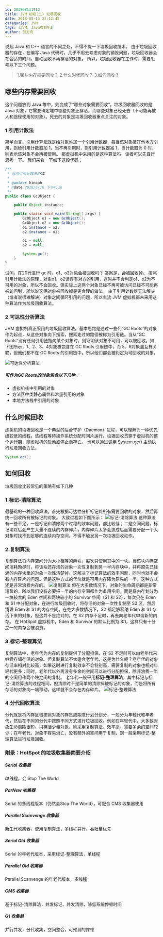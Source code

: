 ```yaml
---
id: 201808131912
title: JVM 初窥(二) 垃圾回收
date: 2018-08-13 22:12:45
categories: JVM
tags: [JVM, Java虚拟机]
author: 贺方舟
---
```

说起 Java 和 C++ 语言的不同之处，不得不提一下垃圾回收技术。
由于垃圾回收器的存在，在编写 Java 代码时，几乎不用去考虑对象的销毁问题，垃圾回收器会在合适的时间，自动回收不再存活的对象。
所以，垃圾回收器在工作时，需要思考以下三个问题。
> 1.哪些内存需要回收？
> 2.什么时候回收？
> 3.如何回收？


## 哪些内存需要回收
这个问题放到 Java 堆中，则变成了“哪些对象需要回收”。垃圾回收器回收的是 Java 对象，它需要确定堆中哪些对象还存活，而哪些对象已经死去（不可能再被人和途径使用的对象）。死去的对象是垃圾回收器重点关注的对象。

### 1.引用计数法
简单而言，引用计算法就是给对象添加一个引用计数器，每当该对象被其他地方引用，则给引用计数器加 1，当不再引用时，则引用计数器减 1，当计数器为 0 时，则表示该对象不会再被使用。
那虚拟机中采用的是这种算法吗，读者可以先自行思考一下。
我们来看一下如下这段代码：
```java
/**
 * 采用引用计数法的GC
 *
 * @author hinoah
 * @date 2018/6/10 下午4:18
 */
public class GcObject {

    public Object instance;

    public static void main(String[] args) {
        GcObject o1 = new GcObject();
        GcObject o2 = new GcObject();
        o1.instance = o2;
        o2.instance = o1;

        o1 = null;
        o2 = null;

        System.gc();
    }
}
```
试问，在20行进行 gc 时，o1、o2对象会被回收吗？
答案是，会被回收掉。
按照引用计数法的原理，对象o1、o2读存有对方的引用，这时并不会判定o1、o2为不可用的对象，所以不会回收。但实际上这两个对象已经不再可被访问已经不可能再被访问到，所以说这俩对象被回收掉是更合理的做法。
由于引用计数器无法解决（或者说很难解决）对象之间循环引用的问题，所以主流 JVM 虚拟机都未采用这种算法作为垃圾回收算法。

### 2.可达性分析算法
JVM 虚拟机真正采用的垃圾回收算法。基本思路是通过一些列“GC Roots”的对象作为起点，从这些对象向下搜索，搜索走过的路径被称为引用链。当从“GC Roots”没有任何引用链指向某个对象时，则证明该对象不可用，可以被回收。如下图所示，1、2、3、4对象被包含在 GC Roots 引用链中，而 5、6对象虽互有关联，但他们都不在 GC Roots 的引用链中，所以他们都会被判定为可回收的对象。

![可达性分析算法](http://p8e6biisu.bkt.clouddn.com/%E5%B1%8F%E5%B9%95%E5%BF%AB%E7%85%A7%202018-06-10%20%E4%B8%8B%E5%8D%884.53.23.png)

##### 可作为GC Roots的对象包含以下几种：
- 虚拟机栈中引用的对象
- 方法区中类静态属性和常量引用的对象
- 本地方法栈中引用的对象 

## 什么时候回收
虚拟机的垃圾回收是一个典型的后台守护（Daemon）进程，可以理解为一种优先级较低的线程，该线程等待操作系统分配时间片运行。垃圾回收贯穿于虚拟机的整个运行期，随虚拟机的启动或停止而存亡。
也可以通过调用 System.gc() 主动执行垃圾回收方法。
```java
System.gc();
```
## 如何回收
垃圾回收比较常见的策略有如下几种

### 1.标记-清除算法
最基础的一种回收算法。首先根据可达性分析标记处所有需要回收的对象，然后再统一回收所有被标记的对象。
大致过程如下图所示：
![标记-清除算法](http://p8e6biisu.bkt.clouddn.com/%E6%A0%87%E8%AE%B0%E6%B8%85%E9%99%A4%E7%AE%97%E6%B3%95.jpeg)
这种算法有一些不足，一是标记和清除两个过程的效率问题，都比较低；二是空间问题，标记清除后会产生大量不连续的内存碎片，内存碎片太多会造成后面需要分配一个大对象时找不到足够的连续内存空间，不得不触发另一次垃圾回收动作。
### 2.复制算法
复制算法将内存空间分为大小相等的两块，每次只使用其中的一块。当该块内存空间消耗殆尽时，将该块还存活的对象一次性复制到另一半内存块中，并将原先已经满的内存块里的对象一次性清楚掉。这解决了标记算法的效率问题，同时也就不会有内存碎片的问题。但是这种方式的代价就是可用内存降为原先的一半，这种方式还是非常浪费内存的。
![复制算法](http://p8e6biisu.bkt.clouddn.com/%E5%A4%8D%E5%88%B6%E7%AE%97%E6%B3%95.jpeg)
但在大多数情况下，对象的生命周期都是非常短暂的，所以我们没有必要把一半的内存空间都作为备用空间，而是将内存划分为一块较大的 Eden 空间和两块较小的 Survivor 空间（S1 和 S2），每次只在 Eden 和 S1 中分配对象，在进行垃圾回收时，将存活的对象一次性复制至 S2 区，然后清理 Eden 和 S1 的内存空间。在绝大多数情况下，S2 都足够容纳 Eden 和 S1 存活下来的对象，但这并不是绝对的。在 S2 内存不足时，再去向老年代申请新的内存。
在 HotSpot 虚拟机中，Eden 和 Survivor 的默认比例为 8:1，这样只有十分之一的内存会被浪费。

### 3.标记-整理算法
复制算法中，老年代为内存的复制提供了分配担保，在 S2 不足时可以由老年代来继续存储存活的对象。但复制算法不太适合老年代，这是为什么呢？老年代的对象存活率相对比较高，如果这时进行复制效率不会特别高，需要复制的对象也相对年轻代更多；同时，老年代以外再没有多余的空间可以进行分配担保，除非浪费一半的空间用作两个块之间的复制。
老年代一般采用**标记-整理算法**，其中标记与标记-清除算法的过程相同，但清除时不是简单的清除掉被标记的对象，而是将所有存活的对象向一端移动，这样就不会存在内存碎片。
![标记-整理算法](http://p8e6biisu.bkt.clouddn.com/%E6%A0%87%E8%AE%B0%E6%95%B4%E7%90%86%E7%AE%97%E6%B3%95.jpeg)
### 4.分代回收算法
分代就是将内存区域按照对象的存货周期进行划分划分，一般分为年轻代和年老代，然后在不同的分代中按照不同方式进行垃圾回收。例如在年轻代中，大多数对象生命周期很短，只存活少量对象，则采用复制算法，效率高，需要多余的空间较少；在年老代，对象不容易消亡，没有额外的空间用于复制，则一般采用标记-整理算法进行垃圾回收。   

### 附录：HotSpot 的垃圾收集器简要介绍
##### Serial 收集器
单线程，会 Stop The World
##### ParNew 收集器
Serial 的多线程版本（仍然会Stop The World），可配合 CMS 收集器使用
##### Parallel Scanvenge 收集器
新生代收集器，使用复制算法，多线程并行，吞吐量优先
##### Serial Old 收集器
Serial 的年老代版本，采用标记-整理算法，单线程
##### Parallel Old 收集器
Parallel Scanvenge 的年老代版本，多线程
##### CMS 收集器
基于标记-清除算法，并发标记、并发清除，降低系统停顿时间
##### G1 收集器
并行并发，分代收集，空间整合，可预测的停顿



